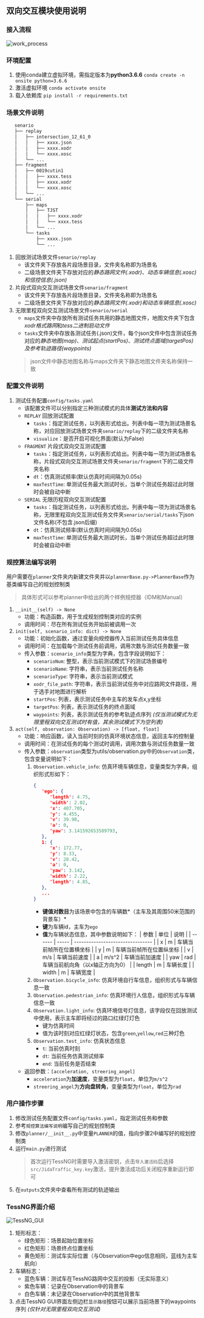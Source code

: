 ## 双向交互模块使用说明

### 接入流程
![work_process](./src/onsite_tessng_process.png)

### 环境配置
   1. 使用conda建立虚拟环境，需指定版本为**python3.6.6**
      `conda create -n onsite python=3.6.6`
   2. 激活虚拟环境
      `conda activate onsite`
   3. 载入依赖库
      `pip install -r requirements.txt`

### 场景文件说明
```bash
   senario
   ├── replay
   │   ├── intersection_12_61_0
   │   │   ├── xxxx.json
   │   │   ├── xxxx.xodr
   │   │   └── xxxx.xosc
   │   └── ...
   ├── fragment
   │   ├── 0019cutin1
   │   │   ├── xxxx.tess
   │   │   ├── xxxx.xodr
   │   │   └── xxxx.xosc
   │   └── ...
   └── serial
       ├── maps	
       │   ├── TJST
       │   │   ├── xxxx.xodr
       │   │   └── xxxx.tess
       │   └── ...
       └── tasks
           ├── xxxx.json
           └── ...
```
   1. 回放测试场景文件`senario/replay`
      + 该文件夹下存放各片段场景目录，文件夹名称即为场景名
      + 二级场景文件夹下存放对应的*静态路网文件(.xodr)*、*动态车辆信息(.xosc)*和*信控信息(.json)*
   2. 片段式双向交互测试场景文件`senario/fragment`
      + 该文件夹下存放各片段场景目录，文件夹名称即为场景名
      + 二级场景文件夹下存放对应的*静态路网文件(.xodr)*和*动态车辆信息(.xosc)*
   3. 无限里程双向交互测试场景文件`senario/serial`
      + `maps`文件夹中存放所有测试任务共用的静态地图文件，地图文件夹下包含*xodr格式路网*和*tess二进制启动文件*
      + `tasks`文件夹中存放各测试任务(.json)文件，每个json文件中包含测试任务对应的*静态地图(map)*、*测试起点(startPos)*、*测试终点面域(targetPos)*及*参考轨迹路径(waypoints)*
      > json文件中静态地图名称与maps文件夹下静态地图文件夹名称保持一致 

### 配置文件说明
   1. 测试任务配置`config/tasks.yaml`
      + 该配置文件可以分别指定三种测试模式的具体**测试方法和内容**
      + `REPLAY` 回放测试配置
         - `tasks`：指定测试任务，以列表形式给出。列表中每一项为测试场景名称，对应回放测试场景文件夹`senario/replay`下的二级文件夹名称
         - `visualize`：是否开启可视化界面(默认为False)
      + `FRAGMENT` 片段式双向交互测试配置
         - `tasks`：指定测试任务，以列表形式给出。列表中每一项为测试场景名称，片段式双向交互测试场景文件夹`senario/fragment`下的二级文件夹名称
         - `dt`：仿真测试频率(默认仿真时间间隔为0.05s)
         - `maxTestTime`: 单测试任务最大测试时长，当单个测试任务超过此时限时会被自动中断
      + `SERIAL` 无限历程双向交互测试配置
         - `tasks`：指定测试任务，以列表形式给出。列表中每一项为测试场景名称，无限里程双向交互测试任务文件夹`senario/serial/tasks`下json文件名称(不包含.json后缀)
         - `dt`：仿真测试频率(默认仿真时间间隔为0.05s)
         - `maxTestTime`: 单测试任务最大测试时长，当单个测试任务超过此时限时会被自动中断

### 规控算法编写说明
   用户需要在`planner`文件夹内新建文件夹并以`plannerBase.py->PlannerBase`作为基类编写自己的规划控制类
   > 具体形式可以参考planner中给出的两个样例规控器（IDM和Manual）

   1. `__init__(self) -> None`
      + 功能：构造函数，用于生成规划控制类对应的实例
      + 调用时间：尽在所有测试任务开始前被调用一次
   2. `init(self, scenario_info: dict) -> None`
      + 功能：初始化函数，通过变量向规控器传入当前测试任务具体信息
      + 调用时间：在加载每个测试任务前调用，调用次数与测试任务数量一致
      + 传入参数：`scenario_info`类型为字典，包含字段说明如下：
         - `scenarioNum`: 整型，表示当前测试模式下的测试场景编号
         - `scenarioName`: 字符串，表示当前测试任务名称
         - `scenarioType`: 字符串，表示当前测试模式
         - `xodr_file_path`: 字符串，表示当前测试任务中对应路网文件路径，用于选手对地图进行解析
         - `startPos`: 列表，表示测试任务中主车的发车点x,y坐标
         - `targetPos`: 列表，表示测试任务的终点面域
         - `waypoints`: 列表，表示测试任务的参考轨迹点序列 *(仅当测试模式为无限里程双向交互测试时有值，其余测试模式下为空列表)*
   3. `act(self, observation: Observation) -> [float, float]`
      + 功能：响应函数，读入当前时刻的仿真环境状态信息，返回主车的控制量
      + 调用时间：在测试任务的每个测试时调用，调用次数与测试任务数量一致
      + 传入参数：`observation`类型为utils/observation.py中的`Observation`类，包含变量说明如下：
         1. `Observation.vehicle_info`: 仿真环境车辆信息，变量类型为字典，组织形式形如下：
            ```json
            {
               'ego': {
                  'length': 4.75,
                  'width': 2.02,
                  'x': 407.705,
                  'y': 4.455,
                  'v': 39.98,
                  'a': 0,
                  'yaw': 3.141592653589793,
               },
               1: {
                  'x': 172.77,
                  'y': 8.33,
                  'v': 28.42,
                  'a': 0,
                  'yaw': 3.142,
                  'width': 2.22,
                  'length': 4.85,
               },
               ...
            }
            ```
            + **键值对数目**为该场景中包含的车辆数*（主车及其周围50米范围的背景车）*
            + **键**为车辆id，主车为`ego`
            + **值**为车辆状态信息，其中参数说明如下：
               | 参数   | 单位  | 说明                             |
               | ------ | ----- | -------------------------------- |
               | x      | m     | 车辆当前帧所在位置横坐标         |
               | y      | m     | 车辆当前帧所在位置纵坐标         |
               | v      | m/s   | 车辆当前速度                     |
               | a      | m/s^2 | 车辆当前加速度                   |
               | yaw    | rad   | 车辆当前航向角（以x轴正方向为0） |
               | length | m     | 车辆长度                         |
               | width  | m     | 车辆宽度                         |
         2. `Observation.bicycle_info`: 仿真环境自行车信息，组织形式与车辆信息一致
         3. `Observation.pedestrian_info`: 仿真环境行人信息，组织形式与车辆信息一致
         4. `Observation.light_info`: 仿真环境信号灯信息，该字段仅在回放测试中使用，表示主车即将经过的路口红绿灯灯色
            + 键为仿真时间
            + 值为该时刻对应红绿灯状态，包含`green`,`yellow`,`red`三种灯色
         5. `Observation.test_info`: 仿真状态信息
            + `t`: 当前仿真时刻
            + `dt`: 当前任务仿真测试频率
            + `end`: 当前任务是否结束
      + 返回参数：`[acceleration, streering_angel]`
         - `acceleration`为**加速度**，变量类型为`float`，单位为`m/s^2`
         - `streering_angel`为**方向盘转角**，变量类型为`float`，单位为`rad`

### 用户操作步骤
   1. 修改测试任务配置文件`config/tasks.yaml`，指定测试任务和参数
   2. 参考`规控算法编写说明`编写自己的规划控制类
   3. 修改`planner/__init__.py`中变量`PLANNER`的值，指向步骤2中编写好的规划控制类
   4. 运行`main.py`进行测试
      > 首次运行TessNG时需要导入激活密钥，点击`导入激活码`后选择`src/JidaTraffic_key.key`激活，提升激活成功后关闭程序重新运行即可
   5. 在`outputs`文件夹中查看所有测试的轨迹输出

### TessNG界面介绍
![TessNG_GUI](./src/tessng_GUI.png)
  1. 矩形标志： 
     + 绿色矩形：场景起始位置坐标 
     + 红色矩形：场景终点位置坐标 
     + 黄色矩形：测试车实际位置（与Observation中ego信息相同，蓝线为主车航向）
  2. 车辆标志： 
     + 蓝色车辆：测试车在TessNG路网中交互的投影（无实际意义）
     + 紫色车辆：记录在Observation中的背景车
     + 白色车辆：未记录在Observation中的其他背景车
  3. 点击TessNG GUI界面左侧边栏`显示路径`按钮可以展示当前场景下的waypoints序列 *(仅针对无限里程双向交互测试)*